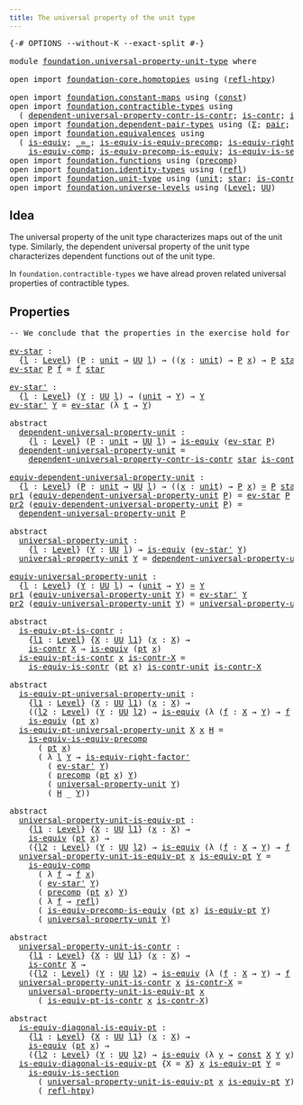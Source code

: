 ```yaml
---
title: The universal property of the unit type
---
```


<pre class="Agda"><a id="65" class="Symbol">{-#</a> <a id="69" class="Keyword">OPTIONS</a> <a id="77" class="Pragma">--without-K</a> <a id="89" class="Pragma">--exact-split</a> <a id="103" class="Symbol">#-}</a>

<a id="108" class="Keyword">module</a> <a id="115" href="foundation.universal-property-unit-type.html" class="Module">foundation.universal-property-unit-type</a> <a id="155" class="Keyword">where</a>

<a id="162" class="Keyword">open</a> <a id="167" class="Keyword">import</a> <a id="174" href="foundation-core.homotopies.html" class="Module">foundation-core.homotopies</a> <a id="201" class="Keyword">using</a> <a id="207" class="Symbol">(</a><a id="208" href="foundation-core.homotopies.html#1368" class="Function">refl-htpy</a><a id="217" class="Symbol">)</a>

<a id="220" class="Keyword">open</a> <a id="225" class="Keyword">import</a> <a id="232" href="foundation.constant-maps.html" class="Module">foundation.constant-maps</a> <a id="257" class="Keyword">using</a> <a id="263" class="Symbol">(</a><a id="264" href="foundation-core.constant-maps.html#216" class="Function">const</a><a id="269" class="Symbol">)</a>
<a id="271" class="Keyword">open</a> <a id="276" class="Keyword">import</a> <a id="283" href="foundation.contractible-types.html" class="Module">foundation.contractible-types</a> <a id="313" class="Keyword">using</a>
  <a id="321" class="Symbol">(</a> <a id="323" href="foundation.contractible-types.html#6129" class="Function">dependent-universal-property-contr-is-contr</a><a id="366" class="Symbol">;</a> <a id="368" href="foundation-core.contractible-types.html#1006" class="Function">is-contr</a><a id="376" class="Symbol">;</a> <a id="378" href="foundation-core.contractible-types.html#4047" class="Function">is-equiv-is-contr</a><a id="395" class="Symbol">)</a>
<a id="397" class="Keyword">open</a> <a id="402" class="Keyword">import</a> <a id="409" href="foundation.dependent-pair-types.html" class="Module">foundation.dependent-pair-types</a> <a id="441" class="Keyword">using</a> <a id="447" class="Symbol">(</a><a id="448" href="foundation-core.dependent-pair-types.html#515" class="Record">Σ</a><a id="449" class="Symbol">;</a> <a id="451" href="foundation-core.dependent-pair-types.html#588" class="InductiveConstructor">pair</a><a id="455" class="Symbol">;</a> <a id="457" href="foundation-core.dependent-pair-types.html#605" class="Field">pr1</a><a id="460" class="Symbol">;</a> <a id="462" href="foundation-core.dependent-pair-types.html#617" class="Field">pr2</a><a id="465" class="Symbol">)</a>
<a id="467" class="Keyword">open</a> <a id="472" class="Keyword">import</a> <a id="479" href="foundation.equivalences.html" class="Module">foundation.equivalences</a> <a id="503" class="Keyword">using</a>
  <a id="511" class="Symbol">(</a> <a id="513" href="foundation-core.equivalences.html#1556" class="Function">is-equiv</a><a id="521" class="Symbol">;</a> <a id="523" href="foundation-core.equivalences.html#1621" class="Function Operator">_≃_</a><a id="526" class="Symbol">;</a> <a id="528" href="foundation.equivalences.html#8658" class="Function">is-equiv-is-equiv-precomp</a><a id="553" class="Symbol">;</a> <a id="555" href="foundation-core.equivalences.html#9648" class="Function">is-equiv-right-factor&#39;</a><a id="577" class="Symbol">;</a>
    <a id="583" href="foundation-core.equivalences.html#7197" class="Function">is-equiv-comp</a><a id="596" class="Symbol">;</a> <a id="598" href="foundation.equivalences.html#6956" class="Function">is-equiv-precomp-is-equiv</a><a id="623" class="Symbol">;</a> <a id="625" href="foundation-core.equivalences.html#11915" class="Function">is-equiv-is-section</a><a id="644" class="Symbol">)</a>
<a id="646" class="Keyword">open</a> <a id="651" class="Keyword">import</a> <a id="658" href="foundation.functions.html" class="Module">foundation.functions</a> <a id="679" class="Keyword">using</a> <a id="685" class="Symbol">(</a><a id="686" href="foundation-core.functions.html#938" class="Function">precomp</a><a id="693" class="Symbol">)</a>
<a id="695" class="Keyword">open</a> <a id="700" class="Keyword">import</a> <a id="707" href="foundation.identity-types.html" class="Module">foundation.identity-types</a> <a id="733" class="Keyword">using</a> <a id="739" class="Symbol">(</a><a id="740" href="foundation-core.identity-types.html#1820" class="InductiveConstructor">refl</a><a id="744" class="Symbol">)</a>
<a id="746" class="Keyword">open</a> <a id="751" class="Keyword">import</a> <a id="758" href="foundation.unit-type.html" class="Module">foundation.unit-type</a> <a id="779" class="Keyword">using</a> <a id="785" class="Symbol">(</a><a id="786" href="foundation.unit-type.html#1084" class="Datatype">unit</a><a id="790" class="Symbol">;</a> <a id="792" href="foundation.unit-type.html#1108" class="InductiveConstructor">star</a><a id="796" class="Symbol">;</a> <a id="798" href="foundation.unit-type.html#2024" class="Function">is-contr-unit</a><a id="811" class="Symbol">;</a> <a id="813" href="foundation.unit-type.html#1598" class="Function">pt</a><a id="815" class="Symbol">)</a>
<a id="817" class="Keyword">open</a> <a id="822" class="Keyword">import</a> <a id="829" href="foundation.universe-levels.html" class="Module">foundation.universe-levels</a> <a id="856" class="Keyword">using</a> <a id="862" class="Symbol">(</a><a id="863" href="Agda.Primitive.html#597" class="Postulate">Level</a><a id="868" class="Symbol">;</a> <a id="870" href="foundation-core.universe-levels.html#235" class="Primitive">UU</a><a id="872" class="Symbol">)</a>
</pre>
## Idea

The universal property of the unit type characterizes maps out of the unit type. Similarly, the dependent universal property of the unit type characterizes dependent functions out of the unit type.

In `foundation.contractible-types` we have alread proven related universal properties of contractible types.

## Properties

<pre class="Agda"><a id="1220" class="Comment">-- We conclude that the properties in the exercise hold for the unit type</a>

<a id="ev-star"></a><a id="1295" href="foundation.universal-property-unit-type.html#1295" class="Function">ev-star</a> <a id="1303" class="Symbol">:</a>
  <a id="1307" class="Symbol">{</a><a id="1308" href="foundation.universal-property-unit-type.html#1308" class="Bound">l</a> <a id="1310" class="Symbol">:</a> <a id="1312" href="Agda.Primitive.html#597" class="Postulate">Level</a><a id="1317" class="Symbol">}</a> <a id="1319" class="Symbol">(</a><a id="1320" href="foundation.universal-property-unit-type.html#1320" class="Bound">P</a> <a id="1322" class="Symbol">:</a> <a id="1324" href="foundation.unit-type.html#1084" class="Datatype">unit</a> <a id="1329" class="Symbol">→</a> <a id="1331" href="foundation-core.universe-levels.html#235" class="Primitive">UU</a> <a id="1334" href="foundation.universal-property-unit-type.html#1308" class="Bound">l</a><a id="1335" class="Symbol">)</a> <a id="1337" class="Symbol">→</a> <a id="1339" class="Symbol">((</a><a id="1341" href="foundation.universal-property-unit-type.html#1341" class="Bound">x</a> <a id="1343" class="Symbol">:</a> <a id="1345" href="foundation.unit-type.html#1084" class="Datatype">unit</a><a id="1349" class="Symbol">)</a> <a id="1351" class="Symbol">→</a> <a id="1353" href="foundation.universal-property-unit-type.html#1320" class="Bound">P</a> <a id="1355" href="foundation.universal-property-unit-type.html#1341" class="Bound">x</a><a id="1356" class="Symbol">)</a> <a id="1358" class="Symbol">→</a> <a id="1360" href="foundation.universal-property-unit-type.html#1320" class="Bound">P</a> <a id="1362" href="foundation.unit-type.html#1108" class="InductiveConstructor">star</a>
<a id="1367" href="foundation.universal-property-unit-type.html#1295" class="Function">ev-star</a> <a id="1375" href="foundation.universal-property-unit-type.html#1375" class="Bound">P</a> <a id="1377" href="foundation.universal-property-unit-type.html#1377" class="Bound">f</a> <a id="1379" class="Symbol">=</a> <a id="1381" href="foundation.universal-property-unit-type.html#1377" class="Bound">f</a> <a id="1383" href="foundation.unit-type.html#1108" class="InductiveConstructor">star</a>

<a id="ev-star&#39;"></a><a id="1389" href="foundation.universal-property-unit-type.html#1389" class="Function">ev-star&#39;</a> <a id="1398" class="Symbol">:</a>
  <a id="1402" class="Symbol">{</a><a id="1403" href="foundation.universal-property-unit-type.html#1403" class="Bound">l</a> <a id="1405" class="Symbol">:</a> <a id="1407" href="Agda.Primitive.html#597" class="Postulate">Level</a><a id="1412" class="Symbol">}</a> <a id="1414" class="Symbol">(</a><a id="1415" href="foundation.universal-property-unit-type.html#1415" class="Bound">Y</a> <a id="1417" class="Symbol">:</a> <a id="1419" href="foundation-core.universe-levels.html#235" class="Primitive">UU</a> <a id="1422" href="foundation.universal-property-unit-type.html#1403" class="Bound">l</a><a id="1423" class="Symbol">)</a> <a id="1425" class="Symbol">→</a> <a id="1427" class="Symbol">(</a><a id="1428" href="foundation.unit-type.html#1084" class="Datatype">unit</a> <a id="1433" class="Symbol">→</a> <a id="1435" href="foundation.universal-property-unit-type.html#1415" class="Bound">Y</a><a id="1436" class="Symbol">)</a> <a id="1438" class="Symbol">→</a> <a id="1440" href="foundation.universal-property-unit-type.html#1415" class="Bound">Y</a>
<a id="1442" href="foundation.universal-property-unit-type.html#1389" class="Function">ev-star&#39;</a> <a id="1451" href="foundation.universal-property-unit-type.html#1451" class="Bound">Y</a> <a id="1453" class="Symbol">=</a> <a id="1455" href="foundation.universal-property-unit-type.html#1295" class="Function">ev-star</a> <a id="1463" class="Symbol">(λ</a> <a id="1466" href="foundation.universal-property-unit-type.html#1466" class="Bound">t</a> <a id="1468" class="Symbol">→</a> <a id="1470" href="foundation.universal-property-unit-type.html#1451" class="Bound">Y</a><a id="1471" class="Symbol">)</a>

<a id="1474" class="Keyword">abstract</a>
  <a id="dependent-universal-property-unit"></a><a id="1485" href="foundation.universal-property-unit-type.html#1485" class="Function">dependent-universal-property-unit</a> <a id="1519" class="Symbol">:</a>
    <a id="1525" class="Symbol">{</a><a id="1526" href="foundation.universal-property-unit-type.html#1526" class="Bound">l</a> <a id="1528" class="Symbol">:</a> <a id="1530" href="Agda.Primitive.html#597" class="Postulate">Level</a><a id="1535" class="Symbol">}</a> <a id="1537" class="Symbol">(</a><a id="1538" href="foundation.universal-property-unit-type.html#1538" class="Bound">P</a> <a id="1540" class="Symbol">:</a> <a id="1542" href="foundation.unit-type.html#1084" class="Datatype">unit</a> <a id="1547" class="Symbol">→</a> <a id="1549" href="foundation-core.universe-levels.html#235" class="Primitive">UU</a> <a id="1552" href="foundation.universal-property-unit-type.html#1526" class="Bound">l</a><a id="1553" class="Symbol">)</a> <a id="1555" class="Symbol">→</a> <a id="1557" href="foundation-core.equivalences.html#1556" class="Function">is-equiv</a> <a id="1566" class="Symbol">(</a><a id="1567" href="foundation.universal-property-unit-type.html#1295" class="Function">ev-star</a> <a id="1575" href="foundation.universal-property-unit-type.html#1538" class="Bound">P</a><a id="1576" class="Symbol">)</a>
  <a id="1580" href="foundation.universal-property-unit-type.html#1485" class="Function">dependent-universal-property-unit</a> <a id="1614" class="Symbol">=</a>
    <a id="1620" href="foundation.contractible-types.html#6129" class="Function">dependent-universal-property-contr-is-contr</a> <a id="1664" href="foundation.unit-type.html#1108" class="InductiveConstructor">star</a> <a id="1669" href="foundation.unit-type.html#2024" class="Function">is-contr-unit</a>

<a id="equiv-dependent-universal-property-unit"></a><a id="1684" href="foundation.universal-property-unit-type.html#1684" class="Function">equiv-dependent-universal-property-unit</a> <a id="1724" class="Symbol">:</a>
  <a id="1728" class="Symbol">{</a><a id="1729" href="foundation.universal-property-unit-type.html#1729" class="Bound">l</a> <a id="1731" class="Symbol">:</a> <a id="1733" href="Agda.Primitive.html#597" class="Postulate">Level</a><a id="1738" class="Symbol">}</a> <a id="1740" class="Symbol">(</a><a id="1741" href="foundation.universal-property-unit-type.html#1741" class="Bound">P</a> <a id="1743" class="Symbol">:</a> <a id="1745" href="foundation.unit-type.html#1084" class="Datatype">unit</a> <a id="1750" class="Symbol">→</a> <a id="1752" href="foundation-core.universe-levels.html#235" class="Primitive">UU</a> <a id="1755" href="foundation.universal-property-unit-type.html#1729" class="Bound">l</a><a id="1756" class="Symbol">)</a> <a id="1758" class="Symbol">→</a> <a id="1760" class="Symbol">((</a><a id="1762" href="foundation.universal-property-unit-type.html#1762" class="Bound">x</a> <a id="1764" class="Symbol">:</a> <a id="1766" href="foundation.unit-type.html#1084" class="Datatype">unit</a><a id="1770" class="Symbol">)</a> <a id="1772" class="Symbol">→</a> <a id="1774" href="foundation.universal-property-unit-type.html#1741" class="Bound">P</a> <a id="1776" href="foundation.universal-property-unit-type.html#1762" class="Bound">x</a><a id="1777" class="Symbol">)</a> <a id="1779" href="foundation-core.equivalences.html#1621" class="Function Operator">≃</a> <a id="1781" href="foundation.universal-property-unit-type.html#1741" class="Bound">P</a> <a id="1783" href="foundation.unit-type.html#1108" class="InductiveConstructor">star</a>
<a id="1788" href="foundation-core.dependent-pair-types.html#605" class="Field">pr1</a> <a id="1792" class="Symbol">(</a><a id="1793" href="foundation.universal-property-unit-type.html#1684" class="Function">equiv-dependent-universal-property-unit</a> <a id="1833" href="foundation.universal-property-unit-type.html#1833" class="Bound">P</a><a id="1834" class="Symbol">)</a> <a id="1836" class="Symbol">=</a> <a id="1838" href="foundation.universal-property-unit-type.html#1295" class="Function">ev-star</a> <a id="1846" href="foundation.universal-property-unit-type.html#1833" class="Bound">P</a>
<a id="1848" href="foundation-core.dependent-pair-types.html#617" class="Field">pr2</a> <a id="1852" class="Symbol">(</a><a id="1853" href="foundation.universal-property-unit-type.html#1684" class="Function">equiv-dependent-universal-property-unit</a> <a id="1893" href="foundation.universal-property-unit-type.html#1893" class="Bound">P</a><a id="1894" class="Symbol">)</a> <a id="1896" class="Symbol">=</a>
  <a id="1900" href="foundation.universal-property-unit-type.html#1485" class="Function">dependent-universal-property-unit</a> <a id="1934" href="foundation.universal-property-unit-type.html#1893" class="Bound">P</a>

<a id="1937" class="Keyword">abstract</a>
  <a id="universal-property-unit"></a><a id="1948" href="foundation.universal-property-unit-type.html#1948" class="Function">universal-property-unit</a> <a id="1972" class="Symbol">:</a>
    <a id="1978" class="Symbol">{</a><a id="1979" href="foundation.universal-property-unit-type.html#1979" class="Bound">l</a> <a id="1981" class="Symbol">:</a> <a id="1983" href="Agda.Primitive.html#597" class="Postulate">Level</a><a id="1988" class="Symbol">}</a> <a id="1990" class="Symbol">(</a><a id="1991" href="foundation.universal-property-unit-type.html#1991" class="Bound">Y</a> <a id="1993" class="Symbol">:</a> <a id="1995" href="foundation-core.universe-levels.html#235" class="Primitive">UU</a> <a id="1998" href="foundation.universal-property-unit-type.html#1979" class="Bound">l</a><a id="1999" class="Symbol">)</a> <a id="2001" class="Symbol">→</a> <a id="2003" href="foundation-core.equivalences.html#1556" class="Function">is-equiv</a> <a id="2012" class="Symbol">(</a><a id="2013" href="foundation.universal-property-unit-type.html#1389" class="Function">ev-star&#39;</a> <a id="2022" href="foundation.universal-property-unit-type.html#1991" class="Bound">Y</a><a id="2023" class="Symbol">)</a>
  <a id="2027" href="foundation.universal-property-unit-type.html#1948" class="Function">universal-property-unit</a> <a id="2051" href="foundation.universal-property-unit-type.html#2051" class="Bound">Y</a> <a id="2053" class="Symbol">=</a> <a id="2055" href="foundation.universal-property-unit-type.html#1485" class="Function">dependent-universal-property-unit</a> <a id="2089" class="Symbol">(λ</a> <a id="2092" href="foundation.universal-property-unit-type.html#2092" class="Bound">t</a> <a id="2094" class="Symbol">→</a> <a id="2096" href="foundation.universal-property-unit-type.html#2051" class="Bound">Y</a><a id="2097" class="Symbol">)</a>

<a id="equiv-universal-property-unit"></a><a id="2100" href="foundation.universal-property-unit-type.html#2100" class="Function">equiv-universal-property-unit</a> <a id="2130" class="Symbol">:</a>
  <a id="2134" class="Symbol">{</a><a id="2135" href="foundation.universal-property-unit-type.html#2135" class="Bound">l</a> <a id="2137" class="Symbol">:</a> <a id="2139" href="Agda.Primitive.html#597" class="Postulate">Level</a><a id="2144" class="Symbol">}</a> <a id="2146" class="Symbol">(</a><a id="2147" href="foundation.universal-property-unit-type.html#2147" class="Bound">Y</a> <a id="2149" class="Symbol">:</a> <a id="2151" href="foundation-core.universe-levels.html#235" class="Primitive">UU</a> <a id="2154" href="foundation.universal-property-unit-type.html#2135" class="Bound">l</a><a id="2155" class="Symbol">)</a> <a id="2157" class="Symbol">→</a> <a id="2159" class="Symbol">(</a><a id="2160" href="foundation.unit-type.html#1084" class="Datatype">unit</a> <a id="2165" class="Symbol">→</a> <a id="2167" href="foundation.universal-property-unit-type.html#2147" class="Bound">Y</a><a id="2168" class="Symbol">)</a> <a id="2170" href="foundation-core.equivalences.html#1621" class="Function Operator">≃</a> <a id="2172" href="foundation.universal-property-unit-type.html#2147" class="Bound">Y</a>
<a id="2174" href="foundation-core.dependent-pair-types.html#605" class="Field">pr1</a> <a id="2178" class="Symbol">(</a><a id="2179" href="foundation.universal-property-unit-type.html#2100" class="Function">equiv-universal-property-unit</a> <a id="2209" href="foundation.universal-property-unit-type.html#2209" class="Bound">Y</a><a id="2210" class="Symbol">)</a> <a id="2212" class="Symbol">=</a> <a id="2214" href="foundation.universal-property-unit-type.html#1389" class="Function">ev-star&#39;</a> <a id="2223" href="foundation.universal-property-unit-type.html#2209" class="Bound">Y</a>
<a id="2225" href="foundation-core.dependent-pair-types.html#617" class="Field">pr2</a> <a id="2229" class="Symbol">(</a><a id="2230" href="foundation.universal-property-unit-type.html#2100" class="Function">equiv-universal-property-unit</a> <a id="2260" href="foundation.universal-property-unit-type.html#2260" class="Bound">Y</a><a id="2261" class="Symbol">)</a> <a id="2263" class="Symbol">=</a> <a id="2265" href="foundation.universal-property-unit-type.html#1948" class="Function">universal-property-unit</a> <a id="2289" href="foundation.universal-property-unit-type.html#2260" class="Bound">Y</a>

<a id="2292" class="Keyword">abstract</a>
  <a id="is-equiv-pt-is-contr"></a><a id="2303" href="foundation.universal-property-unit-type.html#2303" class="Function">is-equiv-pt-is-contr</a> <a id="2324" class="Symbol">:</a>
    <a id="2330" class="Symbol">{</a><a id="2331" href="foundation.universal-property-unit-type.html#2331" class="Bound">l1</a> <a id="2334" class="Symbol">:</a> <a id="2336" href="Agda.Primitive.html#597" class="Postulate">Level</a><a id="2341" class="Symbol">}</a> <a id="2343" class="Symbol">{</a><a id="2344" href="foundation.universal-property-unit-type.html#2344" class="Bound">X</a> <a id="2346" class="Symbol">:</a> <a id="2348" href="foundation-core.universe-levels.html#235" class="Primitive">UU</a> <a id="2351" href="foundation.universal-property-unit-type.html#2331" class="Bound">l1</a><a id="2353" class="Symbol">}</a> <a id="2355" class="Symbol">(</a><a id="2356" href="foundation.universal-property-unit-type.html#2356" class="Bound">x</a> <a id="2358" class="Symbol">:</a> <a id="2360" href="foundation.universal-property-unit-type.html#2344" class="Bound">X</a><a id="2361" class="Symbol">)</a> <a id="2363" class="Symbol">→</a>
    <a id="2369" href="foundation-core.contractible-types.html#1006" class="Function">is-contr</a> <a id="2378" href="foundation.universal-property-unit-type.html#2344" class="Bound">X</a> <a id="2380" class="Symbol">→</a> <a id="2382" href="foundation-core.equivalences.html#1556" class="Function">is-equiv</a> <a id="2391" class="Symbol">(</a><a id="2392" href="foundation.unit-type.html#1598" class="Function">pt</a> <a id="2395" href="foundation.universal-property-unit-type.html#2356" class="Bound">x</a><a id="2396" class="Symbol">)</a>
  <a id="2400" href="foundation.universal-property-unit-type.html#2303" class="Function">is-equiv-pt-is-contr</a> <a id="2421" href="foundation.universal-property-unit-type.html#2421" class="Bound">x</a> <a id="2423" href="foundation.universal-property-unit-type.html#2423" class="Bound">is-contr-X</a> <a id="2434" class="Symbol">=</a>
    <a id="2440" href="foundation-core.contractible-types.html#4047" class="Function">is-equiv-is-contr</a> <a id="2458" class="Symbol">(</a><a id="2459" href="foundation.unit-type.html#1598" class="Function">pt</a> <a id="2462" href="foundation.universal-property-unit-type.html#2421" class="Bound">x</a><a id="2463" class="Symbol">)</a> <a id="2465" href="foundation.unit-type.html#2024" class="Function">is-contr-unit</a> <a id="2479" href="foundation.universal-property-unit-type.html#2423" class="Bound">is-contr-X</a>

<a id="2491" class="Keyword">abstract</a>
  <a id="is-equiv-pt-universal-property-unit"></a><a id="2502" href="foundation.universal-property-unit-type.html#2502" class="Function">is-equiv-pt-universal-property-unit</a> <a id="2538" class="Symbol">:</a>
    <a id="2544" class="Symbol">{</a><a id="2545" href="foundation.universal-property-unit-type.html#2545" class="Bound">l1</a> <a id="2548" class="Symbol">:</a> <a id="2550" href="Agda.Primitive.html#597" class="Postulate">Level</a><a id="2555" class="Symbol">}</a> <a id="2557" class="Symbol">(</a><a id="2558" href="foundation.universal-property-unit-type.html#2558" class="Bound">X</a> <a id="2560" class="Symbol">:</a> <a id="2562" href="foundation-core.universe-levels.html#235" class="Primitive">UU</a> <a id="2565" href="foundation.universal-property-unit-type.html#2545" class="Bound">l1</a><a id="2567" class="Symbol">)</a> <a id="2569" class="Symbol">(</a><a id="2570" href="foundation.universal-property-unit-type.html#2570" class="Bound">x</a> <a id="2572" class="Symbol">:</a> <a id="2574" href="foundation.universal-property-unit-type.html#2558" class="Bound">X</a><a id="2575" class="Symbol">)</a> <a id="2577" class="Symbol">→</a>
    <a id="2583" class="Symbol">((</a><a id="2585" href="foundation.universal-property-unit-type.html#2585" class="Bound">l2</a> <a id="2588" class="Symbol">:</a> <a id="2590" href="Agda.Primitive.html#597" class="Postulate">Level</a><a id="2595" class="Symbol">)</a> <a id="2597" class="Symbol">(</a><a id="2598" href="foundation.universal-property-unit-type.html#2598" class="Bound">Y</a> <a id="2600" class="Symbol">:</a> <a id="2602" href="foundation-core.universe-levels.html#235" class="Primitive">UU</a> <a id="2605" href="foundation.universal-property-unit-type.html#2585" class="Bound">l2</a><a id="2607" class="Symbol">)</a> <a id="2609" class="Symbol">→</a> <a id="2611" href="foundation-core.equivalences.html#1556" class="Function">is-equiv</a> <a id="2620" class="Symbol">(λ</a> <a id="2623" class="Symbol">(</a><a id="2624" href="foundation.universal-property-unit-type.html#2624" class="Bound">f</a> <a id="2626" class="Symbol">:</a> <a id="2628" href="foundation.universal-property-unit-type.html#2558" class="Bound">X</a> <a id="2630" class="Symbol">→</a> <a id="2632" href="foundation.universal-property-unit-type.html#2598" class="Bound">Y</a><a id="2633" class="Symbol">)</a> <a id="2635" class="Symbol">→</a> <a id="2637" href="foundation.universal-property-unit-type.html#2624" class="Bound">f</a> <a id="2639" href="foundation.universal-property-unit-type.html#2570" class="Bound">x</a><a id="2640" class="Symbol">))</a> <a id="2643" class="Symbol">→</a>
    <a id="2649" href="foundation-core.equivalences.html#1556" class="Function">is-equiv</a> <a id="2658" class="Symbol">(</a><a id="2659" href="foundation.unit-type.html#1598" class="Function">pt</a> <a id="2662" href="foundation.universal-property-unit-type.html#2570" class="Bound">x</a><a id="2663" class="Symbol">)</a>
  <a id="2667" href="foundation.universal-property-unit-type.html#2502" class="Function">is-equiv-pt-universal-property-unit</a> <a id="2703" href="foundation.universal-property-unit-type.html#2703" class="Bound">X</a> <a id="2705" href="foundation.universal-property-unit-type.html#2705" class="Bound">x</a> <a id="2707" href="foundation.universal-property-unit-type.html#2707" class="Bound">H</a> <a id="2709" class="Symbol">=</a>
    <a id="2715" href="foundation.equivalences.html#8658" class="Function">is-equiv-is-equiv-precomp</a>
      <a id="2747" class="Symbol">(</a> <a id="2749" href="foundation.unit-type.html#1598" class="Function">pt</a> <a id="2752" href="foundation.universal-property-unit-type.html#2705" class="Bound">x</a><a id="2753" class="Symbol">)</a>
      <a id="2761" class="Symbol">(</a> <a id="2763" class="Symbol">λ</a> <a id="2765" href="foundation.universal-property-unit-type.html#2765" class="Bound">l</a> <a id="2767" href="foundation.universal-property-unit-type.html#2767" class="Bound">Y</a> <a id="2769" class="Symbol">→</a> <a id="2771" href="foundation-core.equivalences.html#9648" class="Function">is-equiv-right-factor&#39;</a>
        <a id="2802" class="Symbol">(</a> <a id="2804" href="foundation.universal-property-unit-type.html#1389" class="Function">ev-star&#39;</a> <a id="2813" href="foundation.universal-property-unit-type.html#2767" class="Bound">Y</a><a id="2814" class="Symbol">)</a>
        <a id="2824" class="Symbol">(</a> <a id="2826" href="foundation-core.functions.html#938" class="Function">precomp</a> <a id="2834" class="Symbol">(</a><a id="2835" href="foundation.unit-type.html#1598" class="Function">pt</a> <a id="2838" href="foundation.universal-property-unit-type.html#2705" class="Bound">x</a><a id="2839" class="Symbol">)</a> <a id="2841" href="foundation.universal-property-unit-type.html#2767" class="Bound">Y</a><a id="2842" class="Symbol">)</a>
        <a id="2852" class="Symbol">(</a> <a id="2854" href="foundation.universal-property-unit-type.html#1948" class="Function">universal-property-unit</a> <a id="2878" href="foundation.universal-property-unit-type.html#2767" class="Bound">Y</a><a id="2879" class="Symbol">)</a>
        <a id="2889" class="Symbol">(</a> <a id="2891" href="foundation.universal-property-unit-type.html#2707" class="Bound">H</a> <a id="2893" class="Symbol">_</a> <a id="2895" href="foundation.universal-property-unit-type.html#2767" class="Bound">Y</a><a id="2896" class="Symbol">))</a>

<a id="2900" class="Keyword">abstract</a>
  <a id="universal-property-unit-is-equiv-pt"></a><a id="2911" href="foundation.universal-property-unit-type.html#2911" class="Function">universal-property-unit-is-equiv-pt</a> <a id="2947" class="Symbol">:</a>
    <a id="2953" class="Symbol">{</a><a id="2954" href="foundation.universal-property-unit-type.html#2954" class="Bound">l1</a> <a id="2957" class="Symbol">:</a> <a id="2959" href="Agda.Primitive.html#597" class="Postulate">Level</a><a id="2964" class="Symbol">}</a> <a id="2966" class="Symbol">{</a><a id="2967" href="foundation.universal-property-unit-type.html#2967" class="Bound">X</a> <a id="2969" class="Symbol">:</a> <a id="2971" href="foundation-core.universe-levels.html#235" class="Primitive">UU</a> <a id="2974" href="foundation.universal-property-unit-type.html#2954" class="Bound">l1</a><a id="2976" class="Symbol">}</a> <a id="2978" class="Symbol">(</a><a id="2979" href="foundation.universal-property-unit-type.html#2979" class="Bound">x</a> <a id="2981" class="Symbol">:</a> <a id="2983" href="foundation.universal-property-unit-type.html#2967" class="Bound">X</a><a id="2984" class="Symbol">)</a> <a id="2986" class="Symbol">→</a>
    <a id="2992" href="foundation-core.equivalences.html#1556" class="Function">is-equiv</a> <a id="3001" class="Symbol">(</a><a id="3002" href="foundation.unit-type.html#1598" class="Function">pt</a> <a id="3005" href="foundation.universal-property-unit-type.html#2979" class="Bound">x</a><a id="3006" class="Symbol">)</a> <a id="3008" class="Symbol">→</a>
    <a id="3014" class="Symbol">({</a><a id="3016" href="foundation.universal-property-unit-type.html#3016" class="Bound">l2</a> <a id="3019" class="Symbol">:</a> <a id="3021" href="Agda.Primitive.html#597" class="Postulate">Level</a><a id="3026" class="Symbol">}</a> <a id="3028" class="Symbol">(</a><a id="3029" href="foundation.universal-property-unit-type.html#3029" class="Bound">Y</a> <a id="3031" class="Symbol">:</a> <a id="3033" href="foundation-core.universe-levels.html#235" class="Primitive">UU</a> <a id="3036" href="foundation.universal-property-unit-type.html#3016" class="Bound">l2</a><a id="3038" class="Symbol">)</a> <a id="3040" class="Symbol">→</a> <a id="3042" href="foundation-core.equivalences.html#1556" class="Function">is-equiv</a> <a id="3051" class="Symbol">(λ</a> <a id="3054" class="Symbol">(</a><a id="3055" href="foundation.universal-property-unit-type.html#3055" class="Bound">f</a> <a id="3057" class="Symbol">:</a> <a id="3059" href="foundation.universal-property-unit-type.html#2967" class="Bound">X</a> <a id="3061" class="Symbol">→</a> <a id="3063" href="foundation.universal-property-unit-type.html#3029" class="Bound">Y</a><a id="3064" class="Symbol">)</a> <a id="3066" class="Symbol">→</a> <a id="3068" href="foundation.universal-property-unit-type.html#3055" class="Bound">f</a> <a id="3070" href="foundation.universal-property-unit-type.html#2979" class="Bound">x</a><a id="3071" class="Symbol">))</a>
  <a id="3076" href="foundation.universal-property-unit-type.html#2911" class="Function">universal-property-unit-is-equiv-pt</a> <a id="3112" href="foundation.universal-property-unit-type.html#3112" class="Bound">x</a> <a id="3114" href="foundation.universal-property-unit-type.html#3114" class="Bound">is-equiv-pt</a> <a id="3126" href="foundation.universal-property-unit-type.html#3126" class="Bound">Y</a> <a id="3128" class="Symbol">=</a>
    <a id="3134" href="foundation-core.equivalences.html#7197" class="Function">is-equiv-comp</a>
      <a id="3154" class="Symbol">(</a> <a id="3156" class="Symbol">λ</a> <a id="3158" href="foundation.universal-property-unit-type.html#3158" class="Bound">f</a> <a id="3160" class="Symbol">→</a> <a id="3162" href="foundation.universal-property-unit-type.html#3158" class="Bound">f</a> <a id="3164" href="foundation.universal-property-unit-type.html#3112" class="Bound">x</a><a id="3165" class="Symbol">)</a>
      <a id="3173" class="Symbol">(</a> <a id="3175" href="foundation.universal-property-unit-type.html#1389" class="Function">ev-star&#39;</a> <a id="3184" href="foundation.universal-property-unit-type.html#3126" class="Bound">Y</a><a id="3185" class="Symbol">)</a>
      <a id="3193" class="Symbol">(</a> <a id="3195" href="foundation-core.functions.html#938" class="Function">precomp</a> <a id="3203" class="Symbol">(</a><a id="3204" href="foundation.unit-type.html#1598" class="Function">pt</a> <a id="3207" href="foundation.universal-property-unit-type.html#3112" class="Bound">x</a><a id="3208" class="Symbol">)</a> <a id="3210" href="foundation.universal-property-unit-type.html#3126" class="Bound">Y</a><a id="3211" class="Symbol">)</a>
      <a id="3219" class="Symbol">(</a> <a id="3221" class="Symbol">λ</a> <a id="3223" href="foundation.universal-property-unit-type.html#3223" class="Bound">f</a> <a id="3225" class="Symbol">→</a> <a id="3227" href="foundation-core.identity-types.html#1820" class="InductiveConstructor">refl</a><a id="3231" class="Symbol">)</a>
      <a id="3239" class="Symbol">(</a> <a id="3241" href="foundation.equivalences.html#6956" class="Function">is-equiv-precomp-is-equiv</a> <a id="3267" class="Symbol">(</a><a id="3268" href="foundation.unit-type.html#1598" class="Function">pt</a> <a id="3271" href="foundation.universal-property-unit-type.html#3112" class="Bound">x</a><a id="3272" class="Symbol">)</a> <a id="3274" href="foundation.universal-property-unit-type.html#3114" class="Bound">is-equiv-pt</a> <a id="3286" href="foundation.universal-property-unit-type.html#3126" class="Bound">Y</a><a id="3287" class="Symbol">)</a>
      <a id="3295" class="Symbol">(</a> <a id="3297" href="foundation.universal-property-unit-type.html#1948" class="Function">universal-property-unit</a> <a id="3321" href="foundation.universal-property-unit-type.html#3126" class="Bound">Y</a><a id="3322" class="Symbol">)</a>

<a id="3325" class="Keyword">abstract</a>
  <a id="universal-property-unit-is-contr"></a><a id="3336" href="foundation.universal-property-unit-type.html#3336" class="Function">universal-property-unit-is-contr</a> <a id="3369" class="Symbol">:</a>
    <a id="3375" class="Symbol">{</a><a id="3376" href="foundation.universal-property-unit-type.html#3376" class="Bound">l1</a> <a id="3379" class="Symbol">:</a> <a id="3381" href="Agda.Primitive.html#597" class="Postulate">Level</a><a id="3386" class="Symbol">}</a> <a id="3388" class="Symbol">{</a><a id="3389" href="foundation.universal-property-unit-type.html#3389" class="Bound">X</a> <a id="3391" class="Symbol">:</a> <a id="3393" href="foundation-core.universe-levels.html#235" class="Primitive">UU</a> <a id="3396" href="foundation.universal-property-unit-type.html#3376" class="Bound">l1</a><a id="3398" class="Symbol">}</a> <a id="3400" class="Symbol">(</a><a id="3401" href="foundation.universal-property-unit-type.html#3401" class="Bound">x</a> <a id="3403" class="Symbol">:</a> <a id="3405" href="foundation.universal-property-unit-type.html#3389" class="Bound">X</a><a id="3406" class="Symbol">)</a> <a id="3408" class="Symbol">→</a>
    <a id="3414" href="foundation-core.contractible-types.html#1006" class="Function">is-contr</a> <a id="3423" href="foundation.universal-property-unit-type.html#3389" class="Bound">X</a> <a id="3425" class="Symbol">→</a>
    <a id="3431" class="Symbol">({</a><a id="3433" href="foundation.universal-property-unit-type.html#3433" class="Bound">l2</a> <a id="3436" class="Symbol">:</a> <a id="3438" href="Agda.Primitive.html#597" class="Postulate">Level</a><a id="3443" class="Symbol">}</a> <a id="3445" class="Symbol">(</a><a id="3446" href="foundation.universal-property-unit-type.html#3446" class="Bound">Y</a> <a id="3448" class="Symbol">:</a> <a id="3450" href="foundation-core.universe-levels.html#235" class="Primitive">UU</a> <a id="3453" href="foundation.universal-property-unit-type.html#3433" class="Bound">l2</a><a id="3455" class="Symbol">)</a> <a id="3457" class="Symbol">→</a> <a id="3459" href="foundation-core.equivalences.html#1556" class="Function">is-equiv</a> <a id="3468" class="Symbol">(λ</a> <a id="3471" class="Symbol">(</a><a id="3472" href="foundation.universal-property-unit-type.html#3472" class="Bound">f</a> <a id="3474" class="Symbol">:</a> <a id="3476" href="foundation.universal-property-unit-type.html#3389" class="Bound">X</a> <a id="3478" class="Symbol">→</a> <a id="3480" href="foundation.universal-property-unit-type.html#3446" class="Bound">Y</a><a id="3481" class="Symbol">)</a> <a id="3483" class="Symbol">→</a> <a id="3485" href="foundation.universal-property-unit-type.html#3472" class="Bound">f</a> <a id="3487" href="foundation.universal-property-unit-type.html#3401" class="Bound">x</a><a id="3488" class="Symbol">))</a>
  <a id="3493" href="foundation.universal-property-unit-type.html#3336" class="Function">universal-property-unit-is-contr</a> <a id="3526" href="foundation.universal-property-unit-type.html#3526" class="Bound">x</a> <a id="3528" href="foundation.universal-property-unit-type.html#3528" class="Bound">is-contr-X</a> <a id="3539" class="Symbol">=</a>
    <a id="3545" href="foundation.universal-property-unit-type.html#2911" class="Function">universal-property-unit-is-equiv-pt</a> <a id="3581" href="foundation.universal-property-unit-type.html#3526" class="Bound">x</a>
      <a id="3589" class="Symbol">(</a> <a id="3591" href="foundation.universal-property-unit-type.html#2303" class="Function">is-equiv-pt-is-contr</a> <a id="3612" href="foundation.universal-property-unit-type.html#3526" class="Bound">x</a> <a id="3614" href="foundation.universal-property-unit-type.html#3528" class="Bound">is-contr-X</a><a id="3624" class="Symbol">)</a>

<a id="3627" class="Keyword">abstract</a>
  <a id="is-equiv-diagonal-is-equiv-pt"></a><a id="3638" href="foundation.universal-property-unit-type.html#3638" class="Function">is-equiv-diagonal-is-equiv-pt</a> <a id="3668" class="Symbol">:</a>
    <a id="3674" class="Symbol">{</a><a id="3675" href="foundation.universal-property-unit-type.html#3675" class="Bound">l1</a> <a id="3678" class="Symbol">:</a> <a id="3680" href="Agda.Primitive.html#597" class="Postulate">Level</a><a id="3685" class="Symbol">}</a> <a id="3687" class="Symbol">{</a><a id="3688" href="foundation.universal-property-unit-type.html#3688" class="Bound">X</a> <a id="3690" class="Symbol">:</a> <a id="3692" href="foundation-core.universe-levels.html#235" class="Primitive">UU</a> <a id="3695" href="foundation.universal-property-unit-type.html#3675" class="Bound">l1</a><a id="3697" class="Symbol">}</a> <a id="3699" class="Symbol">(</a><a id="3700" href="foundation.universal-property-unit-type.html#3700" class="Bound">x</a> <a id="3702" class="Symbol">:</a> <a id="3704" href="foundation.universal-property-unit-type.html#3688" class="Bound">X</a><a id="3705" class="Symbol">)</a> <a id="3707" class="Symbol">→</a>
    <a id="3713" href="foundation-core.equivalences.html#1556" class="Function">is-equiv</a> <a id="3722" class="Symbol">(</a><a id="3723" href="foundation.unit-type.html#1598" class="Function">pt</a> <a id="3726" href="foundation.universal-property-unit-type.html#3700" class="Bound">x</a><a id="3727" class="Symbol">)</a> <a id="3729" class="Symbol">→</a>
    <a id="3735" class="Symbol">({</a><a id="3737" href="foundation.universal-property-unit-type.html#3737" class="Bound">l2</a> <a id="3740" class="Symbol">:</a> <a id="3742" href="Agda.Primitive.html#597" class="Postulate">Level</a><a id="3747" class="Symbol">}</a> <a id="3749" class="Symbol">(</a><a id="3750" href="foundation.universal-property-unit-type.html#3750" class="Bound">Y</a> <a id="3752" class="Symbol">:</a> <a id="3754" href="foundation-core.universe-levels.html#235" class="Primitive">UU</a> <a id="3757" href="foundation.universal-property-unit-type.html#3737" class="Bound">l2</a><a id="3759" class="Symbol">)</a> <a id="3761" class="Symbol">→</a> <a id="3763" href="foundation-core.equivalences.html#1556" class="Function">is-equiv</a> <a id="3772" class="Symbol">(λ</a> <a id="3775" href="foundation.universal-property-unit-type.html#3775" class="Bound">y</a> <a id="3777" class="Symbol">→</a> <a id="3779" href="foundation-core.constant-maps.html#216" class="Function">const</a> <a id="3785" href="foundation.universal-property-unit-type.html#3688" class="Bound">X</a> <a id="3787" href="foundation.universal-property-unit-type.html#3750" class="Bound">Y</a> <a id="3789" href="foundation.universal-property-unit-type.html#3775" class="Bound">y</a><a id="3790" class="Symbol">))</a>
  <a id="3795" href="foundation.universal-property-unit-type.html#3638" class="Function">is-equiv-diagonal-is-equiv-pt</a> <a id="3825" class="Symbol">{</a><a id="3826" class="Argument">X</a> <a id="3828" class="Symbol">=</a> <a id="3830" href="foundation.universal-property-unit-type.html#3830" class="Bound">X</a><a id="3831" class="Symbol">}</a> <a id="3833" href="foundation.universal-property-unit-type.html#3833" class="Bound">x</a> <a id="3835" href="foundation.universal-property-unit-type.html#3835" class="Bound">is-equiv-pt</a> <a id="3847" href="foundation.universal-property-unit-type.html#3847" class="Bound">Y</a> <a id="3849" class="Symbol">=</a>
    <a id="3855" href="foundation-core.equivalences.html#11915" class="Function">is-equiv-is-section</a>
      <a id="3881" class="Symbol">(</a> <a id="3883" href="foundation.universal-property-unit-type.html#2911" class="Function">universal-property-unit-is-equiv-pt</a> <a id="3919" href="foundation.universal-property-unit-type.html#3833" class="Bound">x</a> <a id="3921" href="foundation.universal-property-unit-type.html#3835" class="Bound">is-equiv-pt</a> <a id="3933" href="foundation.universal-property-unit-type.html#3847" class="Bound">Y</a><a id="3934" class="Symbol">)</a>
      <a id="3942" class="Symbol">(</a> <a id="3944" href="foundation-core.homotopies.html#1368" class="Function">refl-htpy</a><a id="3953" class="Symbol">)</a>
</pre>